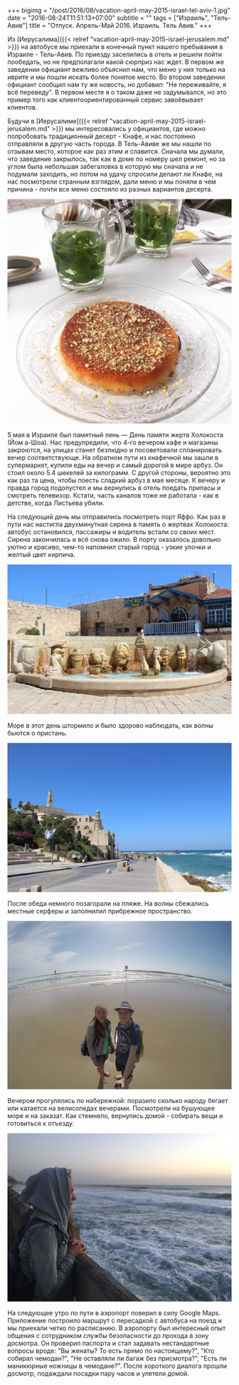 +++
bigimg = "/post/2016/08/vacation-april-may-2015-israel-tel-aviv-1.jpg"
date = "2016-08-24T11:51:13+07:00"
subtitle = ""
tags = ["Израиль", "Тель-Авив"]
title = "Отпуск. Апрель-Май 2016. Израиль. Тель Авив."
+++

Из [Иерусалима]({{< relref "vacation-april-may-2015-israel-jerusalem.md" >}}) на автобусе мы приехали в конечный пункт нашего пребывания в Израиле - Тель-Авив. По приезду заселились в отель и решили пойти пообедать, но не предполагали какой сюрприз нас ждет. В первом же заведении официант вежливо объяснил нам, что меню у них только на иврите и мы пошли искать более понятое место. Во втором заведении официант сообщил нам ту же новость, но добавил: "Не переживайте, я всё переведу". В первом месте я о таком даже не задумывался, но это пример того как клиентоориентированный сервис завоёвывает клиентов.

Будучи в [Иерусалиме]({{< relref "vacation-april-may-2015-israel-jerusalem.md" >}}) мы интересовались у официантов, где можно попробовать традиционный десерт - Кнафе, и нас постоянно отправляли в другую часть города. В Тель-Авиве же мы нашли по отзывам место, которое как раз этим и славится. Сначала мы думали, что заведение закрылось, так как в доме по номеру шел ремонт, но за углом была небольшая забегаловка в которую мы сначала и не подумали заходить, но потом на удачу спросили делают ли Кнафе, на нас посмотрели странным взглядом, дали меню и мы поняли в чем причина - почти все меню состояло из разных вариантов десерта.

![image](/post/2016/08/vacation-april-may-2015-israel-tel-aviv-2.jpg)

5 мая в Израиле был памятный лень — День памяти жертв Холокоста (Йом а-Шоа). Нас предупредили, что 4-го вечером кафе и магазины закроются, на улицах станет безлюдно и посоветовали спланировать вечер соответствующе. На обратном пути из кнафечной мы зашли в супермаркет, купили еды на вечер и самый дорогой в мире арбуз. Он стоил около 5.4 шекелей за килограмм. С другой стороны, вероятно это как раз та цена, чтобы поесть сладкий арбуз в мае месяце. К вечеру и правда город подопустел и мы вернулись в отель поедать припасы и смотреть телевизор. Кстати, часть каналов тоже не работала - как в детстве, когда Листьева убили.

На следующий день мы отправились посмотреть порт Яффо. Как раз в пути нас настигла двухминутная сирена в память о жертвах Холокоста: автобус остановился, пассажиры и водитель встали со своих мест. Сирена закончилась и всё снова ожило. В порту оказалось довольно уютно и красиво, чем-то напомнил старый город - узкие улочки и желтый цвет кирпича.

![image](/post/2016/08/vacation-april-may-2015-israel-tel-aviv-3.jpg)

Море в этот день штормило и было здорово наблюдать, как волны бьются о пристань.

![image](/post/2016/08/vacation-april-may-2015-israel-tel-aviv-4.jpg)

После обеда немного позагорали на пляже. На волны сбежались местные серферы и заполнилил прибрежное пространство. 

![image](/post/2016/08/vacation-april-may-2015-israel-tel-aviv-5.jpg)

Вечером прогулялись по набережной: поразило сколько народу бегает или катается на велисопедах вечерами. Посмотрели на бушующее море и на заказат. Как стемнело, вернулись домой - собирать вещи и готовиться к отъезду.

![image](/post/2016/08/vacation-april-may-2015-israel-tel-aviv-6.jpg)

На следующее утро по пути в аэропорт поверил в силу Google Maps. Приложение построило маршрут с пересадкой с автобуса на поезд и мы приехали четко по расписанию. В аэропорту был интересный опыт общения с сотрудником службы безопасности до прохода в зону досмотра. Он проверил паспорта и стал задавать нестандартные вопросы вроде: "Вы женаты? То есть прямо по настоящему?", "Кто собирал чемодан?", "Не оставляли ли багаж без присмотра?", "Есть ли маникюрные ножницы в чемодане?". После короткого диалога прошли досмотр, подаждали посадки пару часов и улетели домой.